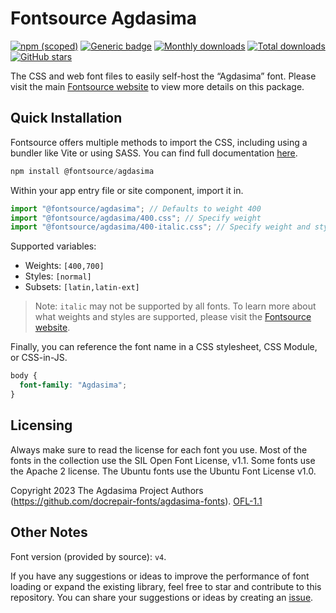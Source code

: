 # Fontsource Agdasima

[![npm (scoped)](https://img.shields.io/npm/v/@fontsource/agdasima?color=brightgreen)](https://www.npmjs.com/package/@fontsource/agdasima) [![Generic badge](https://img.shields.io/badge/fontsource-passing-brightgreen)](https://github.com/fontsource/fontsource) [![Monthly downloads](https://badgen.net/npm/dm/@fontsource/agdasima)](https://github.com/fontsource/fontsource) [![Total downloads](https://badgen.net/npm/dt/@fontsource/agdasima)](https://github.com/fontsource/fontsource) [![GitHub stars](https://img.shields.io/github/stars/fontsource/fontsource.svg?style=social&label=Star)](https://github.com/fontsource/fontsource/stargazers)

The CSS and web font files to easily self-host the “Agdasima” font. Please visit the main [Fontsource website](https://fontsource.org/fonts/agdasima) to view more details on this package.

## Quick Installation

Fontsource offers multiple methods to import the CSS, including using a bundler like Vite or using SASS. You can find full documentation [here](https://fontsource.org/docs/getting-started/introduction).

```javascript
npm install @fontsource/agdasima
```

Within your app entry file or site component, import it in.

```javascript
import "@fontsource/agdasima"; // Defaults to weight 400
import "@fontsource/agdasima/400.css"; // Specify weight
import "@fontsource/agdasima/400-italic.css"; // Specify weight and style
```

Supported variables:
- Weights: `[400,700]`
- Styles: `[normal]`
- Subsets: `[latin,latin-ext]`

> Note: `italic` may not be supported by all fonts. To learn more about what weights and styles are supported, please visit the [Fontsource website](https://fontsource.org/fonts/agdasima).

Finally, you can reference the font name in a CSS stylesheet, CSS Module, or CSS-in-JS.

```css
body {
  font-family: "Agdasima";
}
```

## Licensing
Always make sure to read the license for each font you use. Most of the fonts in the collection use the SIL Open Font License, v1.1. Some fonts use the Apache 2 license. The Ubuntu fonts use the Ubuntu Font License v1.0.

Copyright 2023 The Agdasima Project Authors (https://github.com/docrepair-fonts/agdasima-fonts).
[OFL-1.1](http://scripts.sil.org/OFL)

## Other Notes
Font version (provided by source): `v4`.

If you have any suggestions or ideas to improve the performance of font loading or expand the existing library, feel free to star and contribute to this repository. You can share your suggestions or ideas by creating an [issue](https://github.com/fontsource/fontsource/issues).